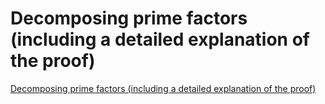 # Decomposing prime factors (including a detailed explanation of the proof)
[Decomposing prime factors (including a detailed explanation of the proof)](https://aiwithcloud.com/2022/09/15/decomposing_prime_factors_including_a_detailed_explanation_of_the_proof/)
